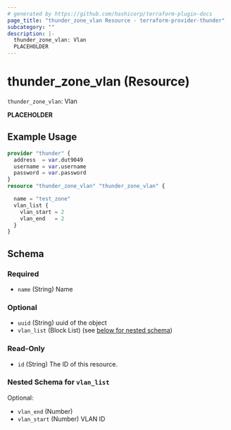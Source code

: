 ```yaml
---
# generated by https://github.com/hashicorp/terraform-plugin-docs
page_title: "thunder_zone_vlan Resource - terraform-provider-thunder"
subcategory: ""
description: |-
  thunder_zone_vlan: Vlan
  PLACEHOLDER
---
```


# thunder_zone_vlan (Resource)

`thunder_zone_vlan`: Vlan

__PLACEHOLDER__

## Example Usage

```terraform
provider "thunder" {
  address  = var.dut9049
  username = var.username
  password = var.password
}
resource "thunder_zone_vlan" "thunder_zone_vlan" {

  name = "test_zone"
  vlan_list {
    vlan_start = 2
    vlan_end   = 2
  }
}
```

<!-- schema generated by tfplugindocs -->
## Schema

### Required

- `name` (String) Name

### Optional

- `uuid` (String) uuid of the object
- `vlan_list` (Block List) (see [below for nested schema](#nestedblock--vlan_list))

### Read-Only

- `id` (String) The ID of this resource.

<a id="nestedblock--vlan_list"></a>
### Nested Schema for `vlan_list`

Optional:

- `vlan_end` (Number)
- `vlan_start` (Number) VLAN ID


